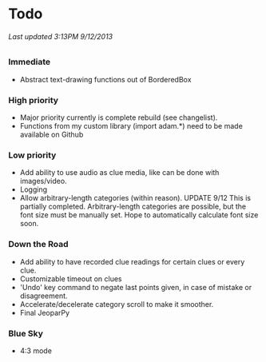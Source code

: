 # Todo #
###### Last updated 3:13PM 9/12/2013 ######

### Immediate ###
* Abstract text-drawing functions out of BorderedBox

### High priority ###
* Major priority currently is complete rebuild (see changelist).
* Functions from my custom library (import adam.*) need to be made available on Github

### Low priority ###
* Add ability to use audio as clue media, like can be done with images/video.
* Logging
* Allow arbitrary-length categories (within reason).
	UPDATE 9/12
	This is partially completed. Arbitrary-length categories are
	possible, but the font size must be manually set. Hope to
	automatically calculate font size soon.

### Down the Road ###
* Add ability to have recorded clue readings for certain clues or every clue.
* Customizable timeout on clues
* 'Undo' key command to negate last points given, in case of mistake or disagreement.
* Accelerate/decelerate category scroll to make it smoother.
* Final JeoparPy

### Blue Sky ###
* 4:3 mode
